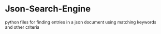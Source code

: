 # Json-Search-Engine
python files for finding entries in a json document using matching keywords and other criteria
